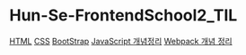 # Hun-Se-FrontendSchool2_TIL

<a href="https://github.com/Hun-Se/Hun-Se-FrontendSchool2_TIL/tree/main/html
">HTML</a>
<a href="https://github.com/Hun-Se/Hun-Se-FrontendSchool2_TIL/tree/main/css
">CSS</a>
<a href="https://github.com/Hun-Se/Hun-Se-FrontendSchool2_TIL/tree/main/bootstrap">BootStrap</a>
<a href="https://github.com/Hun-Se/Hun-Se-FrontendSchool2_TIL/tree/main/JavaScript">JavaScript 개념정리</a>
<a href="https://for-it-study.tistory.com/93">Webpack 개념 정리</a>
